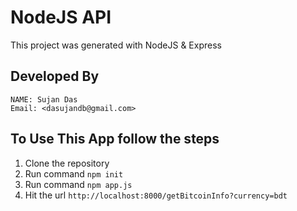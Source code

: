 # NodeJS API

This project was generated with NodeJS & Express

## Developed By
    NAME: Sujan Das
    Email: <dasujandb@gmail.com>

## To Use This App follow the steps

1.  Clone the repository
2.  Run command `npm init`
3.  Run command `npm app.js`
4.  Hit the url `http://localhost:8000/getBitcoinInfo?currency=bdt`